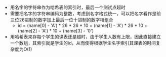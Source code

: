 - 用名字的字符串作为哈希表的索引时，最后一个测试点超时
- 需要把名字的字符串编码为整数，考虑到名字格式统一，可以把名字看作是前三位26进制的数字加上最后一位十进制的数字相组合
  - id = (name[0] - 'A') * 26 * 26 * 10 + (name[1] - 'A') * 26 * 10 + (name[2] - 'A') * 10 + (name[3] - '0')
- 用哈希表来存每个学生的课表还是超时，由于学生人数有上限，因此直接建立一个数组，其索引就是学生的id，从而使得根据学生名字索引其课表的时间复杂度为O(1)
